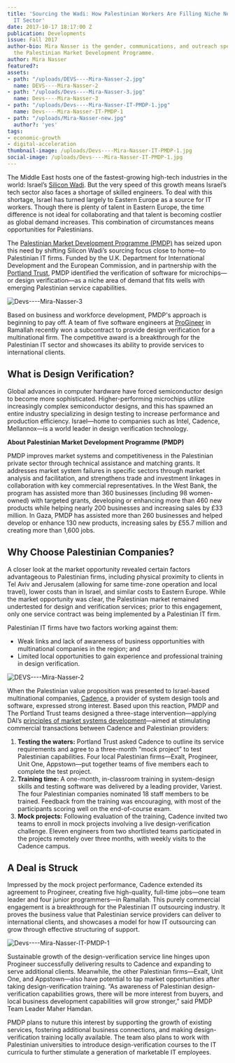 ```yaml
---
title: 'Sourcing the Wadi: How Palestinian Workers Are Filling Niche Needs in Israel’s
  IT Sector'
date: 2017-10-17 18:17:00 Z
publication: Developments
issue: Fall 2017
author-bio: Mira Nasser is the gender, communications, and outreach specialist for
  the Palestinian Market Development Programme.
author: Mira Nasser
featured?: 
assets:
- path: "/uploads/DEVS----Mira-Nasser-2.jpg"
  name: DEVS----Mira-Nasser-2
- path: "/uploads/Devs----Mira-Nasser-3.jpg"
  name: Devs----Mira-Nasser-3
- path: "/uploads/Devs----Mira-Nasser-IT-PMDP-1.jpg"
  name: Devs----Mira-Nasser-IT-PMDP-1
- path: "/uploads/Mira-Nasser-new.jpg"
  author?: 'yes'
tags:
- economic-growth
- digital-acceleration
thumbnail-image: /uploads/Devs----Mira-Nasser-IT-PMDP-1.jpg
social-image: /uploads/Devs----Mira-Nasser-IT-PMDP-1.jpg
---
```


The Middle East hosts one of the fastest-growing high-tech industries in the world: Israel’s [Silicon Wadi](https://www.cnbc.com/2017/05/15/israels-high-tech-sector-is-thriving-and-now-china-wants-in-on-the-action.html). But the very speed of this growth means Israel’s tech sector also faces a shortage of skilled engineers. To deal with this shortage, Israel has turned largely to Eastern Europe as a source for IT workers. Though there is plenty of talent in Eastern Europe, the time difference is not ideal for collaborating and that talent is becoming costlier as global demand increases. This combination of circumstances means opportunities for Palestinians.




The [Palestinian Market Development Programme (PMDP)](https://www.dai.com/our-work/projects/palestinian-market-development-programme-pmdp) has seized upon this need by shifting Silicon Wadi’s sourcing focus close to home—to Palestinian IT firms. Funded by the U.K. Department for International Development and the European Commission, and in partnership with the [Portland Trust](http://www.portlandtrust.org/), PMDP identified the verification of software for microchips—or design verification—as a niche area of demand that fits wells with emerging Palestinian service capabilities.

![Devs----Mira-Nasser-3](/uploads/Devs----Mira-Nasser-3.jpg "The software engineer team at ProGineer in Ramallah that won a subcontract to provide design verification.") 

Based on business and workforce development, PMDP's approach is beginning to pay off. A team of five software engineers at [ProGineer](http://www.progineer.net/) in Ramallah recently won a subcontract to provide design verification for a multinational firm. The competitive award is a breakthrough for the Palestinian IT sector and showcases its ability to provide services to international clients. 

## What is Design Verification?

Global advances in computer hardware have forced semiconductor design to become more sophisticated. Higher-performing microchips utilize increasingly complex semiconductor designs, and this has spawned an entire industry specializing in design testing to increase performance and production efficiency. Israel—home to companies such as Intel, Cadence, Mellannox—is a world leader in design verification technology. 

<aside><p><strong>About Palestinian Market Development Programme (PMDP)</strong></p>
<p>PMDP improves market systems and competitiveness in the Palestinian private sector through technical assistance and matching grants. It addresses market system failures in specific sectors through market analysis and facilitation, and strengthens trade and investment linkages in collaboration with key commercial representatives. In the West Bank, the program has assisted more than 360 businesses (including 98 women-owned) with targeted grants, developing or enhancing more than 460 new products while helping nearly 200 businesses and increasing sales by £33 million. In Gaza, PMDP has assisted more than 260 businesses and helped develop or enhance 130 new products, increasing sales by £55.7 million and creating more than 1,600 jobs.</p>
</aside>

## Why Choose Palestinian Companies? 

A closer look at the market opportunity revealed certain factors advantageous to Palestinian firms, including physical proximity to clients in Tel Aviv and Jerusalem (allowing for same time-zone operation and local travel), lower costs than in Israel, and similar costs to Eastern Europe. While the market opportunity was clear, the Palestinian market  remained undertested for design and verification services; prior to this engagement, only one service contract was being implemented by a Palestinian IT firm.

Palestinian IT firms have two factors working against them:

* Weak links and lack of awareness of business opportunities with multinational companies in the region; and
* Limited local opportunities to gain experience and professional training in design verification.

![DEVS----Mira-Nasser-2](/uploads/DEVS----Mira-Nasser-2.jpg "Design-verification training under the Palestinian Market Development Programme included technical and practical components.") 

When the Palestinian value proposition was presented to Israel-based multinational companies, [Cadence](https://www.cadence.com/), a provider of system design tools and software, expressed strong interest. Based upon this reaction, PMDP and The Portland Trust teams designed a three-stage intervention—applying DAI’s [principles of market systems development](https://www.dai.com/news/new-primer-market-systems-development-available)—aimed at stimulating commercial transactions between Cadence and Palestinian providers: 

1. **Testing the waters:** Portland Trust asked Cadence to outline its service requirements and agree to a three-month “mock project” to test Palestinian capabilities. Four local Palestinian firms—Exalt, Progineer, Unit One, Appstown—put together teams of five members each to complete the test project. 
2. **Training time:** A one-month, in-classroom training in system-design skills and testing software was delivered by a leading provider, Variest. The four Palestinian companies nominated 18 staff members to be trained. Feedback from the training was encouraging, with most of the participants scoring well on the end-of-course exam.
3. **Mock projects:** Following evaluation of the training, Cadence invited two teams to enroll in mock projects involving a live design-verification challenge. Eleven engineers from two shortlisted teams participated in the projects remotely over three months, with weekly visits to the Cadence campus.

## A Deal is Struck

Impressed by the mock project performance, Cadence extended its agreement to Progineer, creating five high-quality, full-time jobs—one team leader and four junior programmers—in Ramallah. This purely commercial engagement is a breakthrough for the Palestinian IT outsourcing industry. It proves the business value that Palestinian service providers can deliver to international clients, and showcases a model for how IT outsourcing can grow through effective structuring of support.

![Devs----Mira-Nasser-IT-PMDP-1](/uploads/Devs----Mira-Nasser-IT-PMDP-1.jpg "Group photo of the design-verification trainees under the Palestinian Market Development Programme.") 

Sustainable growth of the design-verification service line hinges upon Progineer successfully delivering results to Cadence and expanding to serve additional clients. Meanwhile, the other Palestinian firms—Exalt, Unit One, and Appstown—also have potential to tap market opportunities after taking design-verification training. “As awareness of Palestinian design-verification capabilities grows, there will be more interest from buyers, and local business development capabilities will grow stronger,” said PMDP Team Leader Maher Hamdan.

PMDP plans to nuture this interest by supporting the growth of existing services, fostering additional business connections, and making design-verification training locally available. The team also plans to work with Palestinian universities to introduce design-verification courses to the IT curricula to further stimulate a generation of marketable IT employees.
